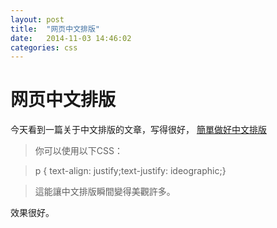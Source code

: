 ```yaml
---
layout: post
title:  "网页中文排版"
date:   2014-11-03 14:46:02
categories: css
---
```

网页中文排版
========

今天看到一篇关于中文排版的文章，写得很好，
<a href="http://binb.tw/ebookmag/00/00.html" target="_blank">簡單做好中文排版</a>

>你可以使用以下CSS：

>p { text-align: justify;text-justify: ideographic;}

>這能讓中文排版瞬間變得美觀許多。

效果很好。
